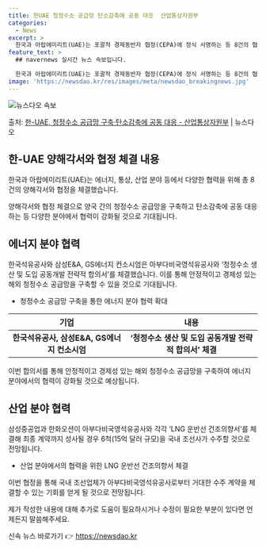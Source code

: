 ```yaml
---
title: 한UAE 청정수소 공급망 탄소감축에 공동 대응  산업통상자원부
categories:
  - News
excerpt: >
  한국과 아랍에미리트(UAE)는 포괄적 경제동반자 협정(CEPA)에 정식 서명하는 등 8건의 협정과 양해각서(…
feature_text: >
  ## navernews 실시간 뉴스 속보입니다.

  한국과 아랍에미리트(UAE)는 포괄적 경제동반자 협정(CEPA)에 정식 서명하는 등 8건의 협정과 양해각서(…
image: 'https://newsdao.kr/res/images/meta/newsdao_breakingnews.jpg'
---
```


![뉴스다오 속보](https://newsdao.kr/res/images/meta/newsdao_breakingnews.jpg)

<p>출처: <a href="https://newsdao.kr/3972" rel="dofollow">한-UAE, 청정수소 공급망 구축·탄소감축에 공동 대응 - 산업통상자원부</a> | 뉴스다오</p>

<h2 data-ke-size="size26">한-UAE 양해각서와 협정 체결 내용</h2>
한국과 아랍에미리트(UAE)는 에너지, 통상, 산업 분야 등에서 다양한 협력을 위해 총 8건의 양해각서와 협정을 체결했습니다.

<p data-ke-size="size16">양해각서와 협정 체결으로 양국 간의 청정수소 공급망을 구축하고 탄소감축에 공동 대응하는 등 다양한 분야에서 협력이 강화될 것으로 기대됩니다.</p>

<h2 data-ke-size="size26">에너지 분야 협력</h2>
한국석유공사와 삼성E&A, GS에너지 컨소시엄은 아부다비국영석유공사와 ‘청정수소 생산 및 도입 공동개발 전략적 합의서’를 체결했습니다. 이를 통해 안정적이고 경제성 있는 해외 청정수소 공급망을 구축할 수 있을 것으로 기대됩니다.

<ul>
<li>청정수소 공급망 구축을 통한 에너지 분야 협력 확대</li>
</ul>

<table>
<thead>
<tr>
<th><b>기업</b></th>
<th><b>내용</b></th>
</tr>
</thead>
<tbody>
<tr>
<td style="text-align: center; height: 17px;"><b>한국석유공사, 삼성E&A, GS에너지 컨소시엄</b></td>
<td style="text-align: center; height: 17px;"><b>‘청정수소 생산 및 도입 공동개발 전략적 합의서’ 체결</b></td>
</tr>
</tbody>
</table>

<p data-ke-size="size16">이번 합의서를 통해 안정적이고 경제성 있는 해외 청정수소 공급망을 구축하여 에너지 분야에서의 협력이 강화될 것으로 예상됩니다.</p>


<h2 data-ke-size="size26">산업 분야 협력</h2>
삼성중공업과 한화오션이 아부다비국영석유공사와 각각 ‘LNG 운반선 건조의향서’를 체결해 최종 계약까지 성사될 경우 6척(15억 달러 규모)을 국내 조선사가 수주할 것으로 전망됩니다.

<ul>
<li>산업 분야에서의 협력을 위한 LNG 운반선 건조의향서 체결</li>
</ul>

<p data-ke-size="size16">이번 협정을 통해 국내 조선업체가 아부다비국영석유공사로부터 거대한 수주 계약을 체결할 수 있는 기회를 얻게 될 것으로 전망됩니다.</p>

제가 작성한 내용에 대해 추가로 도움이 필요하시거나 수정이 필요한 부분이 있다면 언제든지 말씀해주세요. 

신속 뉴스 바로가기 👉 <a href="https://newsdao.kr" rel="dofollow">https://newsdao.kr</a>


